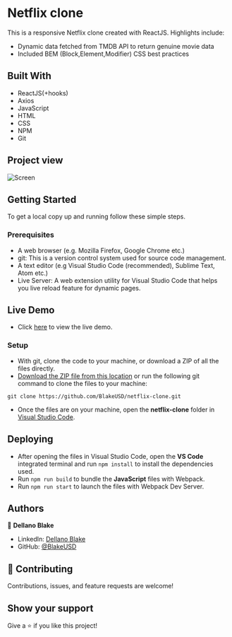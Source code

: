 # Netflix clone
This is a responsive Netflix clone created with ReactJS. Highlights include:

- Dynamic data fetched from TMDB API to return genuine movie data
- Included BEM (Block,Element,Modifier) CSS best practices

## Built With

- ReactJS(+hooks)
- Axios
- JavaScript
- HTML
- CSS
- NPM
- Git

## Project view
![Screen](https://www.dellanoblake.com/assets/netflix%20clone%20mockup.png)

## Getting Started

To get a local copy up and running follow these simple steps.

### Prerequisites

- A web browser (e.g. Mozilla Firefox, Google Chrome etc.)
- git: This is a version control system used for source code management.
- A text editor (e.g Visual Studio Code (recommended), Sublime Text, Atom etc.)
- Live Server: A web extension utility for Visual Studio Code that helps you live reload feature for dynamic pages.

## Live Demo

- Click [here](https://netflix-clone-bb24d.web.app/) to view the live demo.

### Setup

- With git, clone the code to your machine, or download a ZIP of all the files directly.
- [Download the ZIP file from this location](https://github.com/BlakeUSD/netflix-clone/archive/refs/heads/master.zip) or run the following git command to clone the files to your machine:

```
git clone https://github.com/BlakeUSD/netflix-clone.git
```

- Once the files are on your machine, open the **netflix-clone** folder in [Visual Studio Code](https://code.visualstudio.com/download).

## Deploying

- After opening the files in Visual Studio Code, open the **VS Code** integrated terminal and run ``` npm install ``` to install the dependencies used.
- Run ``` npm run build ``` to bundle the **JavaScript** files with Webpack.
- Run ``` npm run start ``` to launch the files with Webpack Dev Server.

## Authors

👤 **Dellano Blake**

- LinkedIn: [Dellano Blake](https://www.linkedin.com/in/dellano-b-032a9b1a4/)
- GitHub: [@BlakeUSD](https://github.com/blakeusd)

## 🤝 Contributing

Contributions, issues, and feature requests are welcome!

## Show your support

Give a ⭐️ if you like this project!
